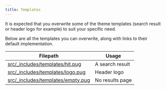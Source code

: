 ```yaml
---
title: Templates
---
```


It is expected that you overwrite some of the theme templates (search result or
header logo for example) to suit your specific need.

Below are all the templates you can overwrite, along with links to their default
implementation.

| Filepath                                | Usage           |
| --------------------------------------- | --------------- |
| [src/\_includes/templates/hit.pug][1]   | A search result |
| [src/\_includes/templates/logo.pug][2]  | Header logo     |
| [src/\_includes/templates/empty.pug][3] | No results page |

[1]: https://github.com/pixelastic/norska-theme-search/blob/master/src/_includes/templates/hit.pug
[2]: https://github.com/pixelastic/norska-theme-search/blob/master/src/_includes/templates/logo.pug
[3]: https://github.com/pixelastic/norska-theme-search/blob/master/src/_includes/templates/empty.pug
